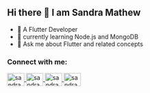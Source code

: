 ## Hi there 👋 I am Sandra Mathew

- 🌱 A Flutter Developer  
- 🌱 currently learning Node.js and MongoDB  
- 💬 Ask me about Flutter and related concepts

### Connect with me:

<p align="left">
<a href="https://www.linkedin.com/in/sandra-mathew-996822224/" target="blank">
  <img align="center" src="https://raw.githubusercontent.com/rahuldkjain/github-profile-readme-generator/master/src/images/icons/Social/linked-in-alt.svg" alt="sandra_mathew" height="30" width="40" />
</a>
<a href="https://www.instagram.com/surya_balu_chettan_katta_fan/" target="blank">
  <img align="center" src="https://raw.githubusercontent.com/rahuldkjain/github-profile-readme-generator/master/src/images/icons/Social/instagram.svg" alt="sandra_mathew" height="30" width="40" />
</a>
<a href="https://leetcode.com/u/DUDU0123/" target="blank">
  <img align="center" src="https://raw.githubusercontent.com/rahuldkjain/github-profile-readme-generator/master/src/images/icons/Social/leet-code.svg" alt="sandra_mathew" height="30" width="40" />
</a>
<a href="https://github.com/DUDU0123" target="blank">
  <img align="center" src="https://raw.githubusercontent.com/rahuldkjain/github-profile-readme-generator/master/src/images/icons/Social/github.svg" alt="sandra_mathew" height="30" width="40" />
</a>
</p>
